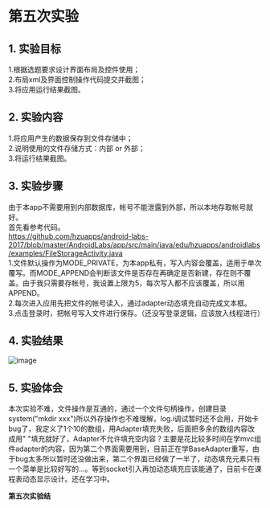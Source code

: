 ﻿# 第五次实验  
## 1. 实验目标  
1.根据选题要求设计界面布局及控件使用；    
2.布局xml及界面控制操作代码提交并截图；  
3.将应用运行结果截图。    
## 2. 实验内容  
1.将应用产生的数据保存到文件存储中；  
2.说明使用的文件存储方式：内部 or 外部；  
3.将运行结果截图。  
## 3. 实验步骤  
由于本app不需要用到内部数据库，帐号不能泄露到外部，所以本地存取帐号就好。  
首先看参考代码。  
https://github.com/hzuapps/android-labs-2017/blob/master/AndroidLabs/app/src/main/java/edu/hzuapps/androidlabs/examples/FileStorageActivity.java   
1.文件默认操作为MODE_PRIVATE，为本app私有，写入内容会覆盖，适用于单次覆写。而MODE_APPEND会判断该文件是否存在再确定是否新建，存在则不覆盖。由于我只需要存帐号，我设置上限为5，每次写入都不应该覆盖，所以用APPEND。  
2.每次进入应用先把文件的帐号读入，通过adapter动态填充自动完成文本框。  
3.点击登录时，把帐号写入文件进行保存。（还没写登录逻辑，应该放入线程进行）  
## 4. 实验结果
![image](https://github.com/heweisheng/android-labs-2018/blob/master/soft1614080902425/%E7%AC%AC%E4%BA%94%E6%AC%A1%E5%AE%9E%E9%AA%8C%E6%88%AA%E5%9B%BE.png)
## 5. 实验体会  
本次实验不难，文件操作是互通的，通过一个文件句柄操作，创建目录system("mkdir xxx")所以外存操作也不难理解，log.i调试暂时还不会用，开始卡bug了，我定义了1个10的数组，用Adapter填充失败，后面把多余的数组内容改成用" "填充就好了，Adapter不允许填充空内容？主要是花比较多时间在学mvc组件adapter的内容，因为第二个界面需要用到，目前正在学BaseAdapter重写，由于bug太多所以暂时还没做出来，第二个界面已经做了一半了，动态填充元素只有一个菜单是比较好写的...。等到socket引入再加动态填充应该能通了，目前卡在课程表动态显示设计。还在学习中。  
  
**第五次实验结**
